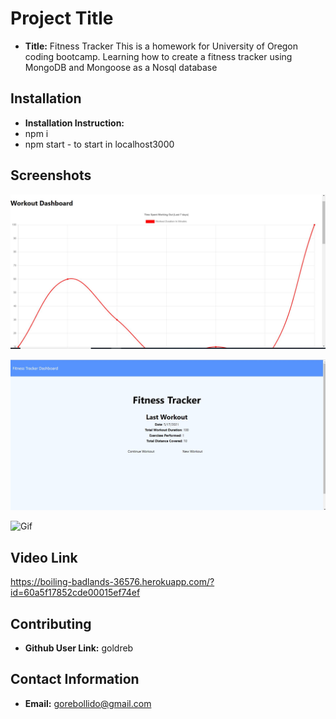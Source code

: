 # Project Title

- **Title:** Fitness Tracker
  This is a homework for University of Oregon coding bootcamp. Learning how to create a fitness tracker using MongoDB and Mongoose as a Nosql database

## Installation

- **Installation Instruction:**
- npm i
- npm start - to start in localhost3000

## Screenshots

![dashboard](public/assets/dashboard.JPG)

![fitnessTracker](public/assets/fitnessTracker.JPG)

![Gif](public/assets/fitness.gif)

## Video Link

https://boiling-badlands-36576.herokuapp.com/?id=60a5f17852cde00015ef74ef

## Contributing

- **Github User Link:** goldreb

## Contact Information

- **Email:** gorebollido@gmail.com
